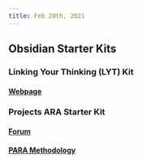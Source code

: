 ```yaml
---
title: Feb 20th, 2021
---
```


## Obsidian Starter Kits
### Linking Your Thinking (LYT) Kit
#### [Webpage](https://www.linkingyourthinking.com/lyt-kit)
### Projects ARA Starter Kit
#### [Forum](https://forum.obsidian.md/t/para-starter-kit/223)
#### [PARA Methodology](https://fortelabs.co/blog/para/)
